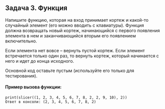 ## Задача 3. Функция
Напишите функцию, которая на вход принимает кортеж и какой-то случайный элемент (его можно вводить с клавиатуры). Функция должна возвращать новый кортеж, начинающийся с первого появления элемента в нем и заканчивающийся вторым его появлением включительно.

Если элемента нет вовсе – вернуть пустой кортеж.
Если элемент встречается только один раз, то вернуть кортеж, который начинается с него и идет до конца исходного.

Основной код оставьте пустым (используйте его только для тестирования).

#### Пример вызова функции:
````
print(slicer((1, 2, 3, 4, 5, 6, 7, 8, 2, 2, 9, 10), 2))
Ответ в консоли: (2, 3, 4, 5, 6, 7, 8, 2)
````

